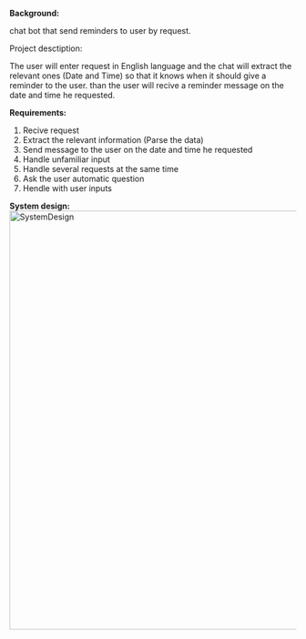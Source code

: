 **Background:**

chat bot that send reminders to user by request.

Project desctiption:

The user will enter request in English language and the chat will extract the relevant ones (Date and Time) so that it knows when it should give a reminder to the user. than the user will recive a reminder message on the date and time he requested.

**Requirements:**

1. Recive request
2. Extract the relevant information (Parse the data)
3. Send message to the user on the date and time he requested
4. Handle unfamiliar input
5. Handle several requests at the same time
6. Ask the user automatic question
7. Hendle with user inputs

**System design:**
<img width="736" alt="SystemDesign" src="https://github.com/yuvalshavit1/RemindMeBot/assets/76702954/2cd7f52a-37ae-4636-a187-1090273f59c2">

